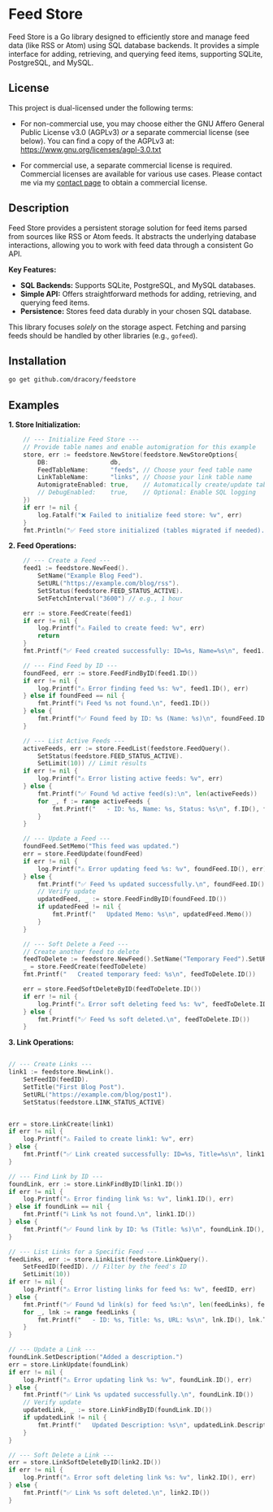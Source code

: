 # Feed Store

Feed Store is a Go library designed to efficiently store and manage feed data
(like RSS or Atom) using SQL database backends. It provides a simple interface
for adding, retrieving, and querying feed items, supporting SQLite, PostgreSQL,
and MySQL.

## License

This project is dual-licensed under the following terms:

- For non-commercial use, you may choose either the GNU Affero General Public License v3.0 (AGPLv3) *or* a separate commercial license (see below). You can find a copy of the AGPLv3 at: https://www.gnu.org/licenses/agpl-3.0.txt

- For commercial use, a separate commercial license is required. Commercial licenses are available for various use cases. Please contact me via my [contact page](https://lesichkov.co.uk/contact) to obtain a commercial license.

## Description

Feed Store provides a persistent storage solution for feed items parsed from
sources like RSS or Atom feeds. It abstracts the underlying database interactions,
allowing you to work with feed data through a consistent Go API.

**Key Features:**

*   **SQL Backends:** Supports SQLite, PostgreSQL, and MySQL databases.
*   **Simple API:** Offers straightforward methods for adding, retrieving, and querying feed items.
*   **Persistence:** Stores feed data durably in your chosen SQL database.

This library focuses *solely* on the storage aspect. Fetching and parsing feeds
should be handled by other libraries (e.g., `gofeed`).

## Installation

```bash
go get github.com/dracory/feedstore
```

## Examples

**1. Store Initialization:**

```go
    // --- Initialize Feed Store ---
    // Provide table names and enable automigration for this example
    store, err := feedstore.NewStore(feedstore.NewStoreOptions{
        DB:                 db,
        FeedTableName:      "feeds", // Choose your feed table name
        LinkTableName:      "links", // Choose your link table name
        AutomigrateEnabled: true,    // Automatically create/update tables
        // DebugEnabled:    true,    // Optional: Enable SQL logging
    })
    if err != nil {
        log.Fatalf("❌ Failed to initialize feed store: %v", err)
    }
    fmt.Println("✅ Feed store initialized (tables migrated if needed).")
```

**2. Feed Operations:**

```go
    // --- Create a Feed ---
    feed1 := feedstore.NewFeed().
        SetName("Example Blog Feed").
        SetURL("https://example.com/blog/rss").
        SetStatus(feedstore.FEED_STATUS_ACTIVE).
        SetFetchInterval("3600") // e.g., 1 hour

    err := store.FeedCreate(feed1)
    if err != nil {
        log.Printf("⚠️ Failed to create feed: %v", err)
        return
    }
    fmt.Printf("✅ Feed created successfully: ID=%s, Name=%s\n", feed1.ID(), feed1.Name())

    // --- Find Feed by ID ---
    foundFeed, err := store.FeedFindByID(feed1.ID())
    if err != nil {
        log.Printf("⚠️ Error finding feed %s: %v", feed1.ID(), err)
    } else if foundFeed == nil {
        fmt.Printf("ℹ️ Feed %s not found.\n", feed1.ID())
    } else {
        fmt.Printf("✅ Found feed by ID: %s (Name: %s)\n", foundFeed.ID(), foundFeed.Name())
    }

    // --- List Active Feeds ---
    activeFeeds, err := store.FeedList(feedstore.FeedQuery().
        SetStatus(feedstore.FEED_STATUS_ACTIVE).
        SetLimit(10)) // Limit results
    if err != nil {
        log.Printf("⚠️ Error listing active feeds: %v", err)
    } else {
        fmt.Printf("✅ Found %d active feed(s):\n", len(activeFeeds))
        for _, f := range activeFeeds {
            fmt.Printf("   - ID: %s, Name: %s, Status: %s\n", f.ID(), f.Name(), f.Status())
        }
    }

    // --- Update a Feed ---
    foundFeed.SetMemo("This feed was updated.")
    err = store.FeedUpdate(foundFeed)
    if err != nil {
        log.Printf("⚠️ Error updating feed %s: %v", foundFeed.ID(), err)
    } else {
        fmt.Printf("✅ Feed %s updated successfully.\n", foundFeed.ID())
        // Verify update
        updatedFeed, _ := store.FeedFindByID(foundFeed.ID())
        if updatedFeed != nil {
            fmt.Printf("   Updated Memo: %s\n", updatedFeed.Memo())
        }
    }

    // --- Soft Delete a Feed ---
    // Create another feed to delete
    feedToDelete := feedstore.NewFeed().SetName("Temporary Feed").SetURL("http://temp.com/rss")
    _ = store.FeedCreate(feedToDelete)
    fmt.Printf("   Created temporary feed: %s\n", feedToDelete.ID())

    err = store.FeedSoftDeleteByID(feedToDelete.ID())
    if err != nil {
        log.Printf("⚠️ Error soft deleting feed %s: %v", feedToDelete.ID(), err)
    } else {
        fmt.Printf("✅ Feed %s soft deleted.\n", feedToDelete.ID())
    }
```

**3. Link Operations:**

```go

// --- Create Links ---
link1 := feedstore.NewLink().
    SetFeedID(feedID).
    SetTitle("First Blog Post").
    SetURL("https://example.com/blog/post1").
    SetStatus(feedstore.LINK_STATUS_ACTIVE)


err = store.LinkCreate(link1)
if err != nil {
    log.Printf("⚠️ Failed to create link1: %v", err)
} else {
    fmt.Printf("✅ Link created successfully: ID=%s, Title=%s\n", link1.ID(), link1.Title())
}

// --- Find Link by ID ---
foundLink, err := store.LinkFindByID(link1.ID())
if err != nil {
    log.Printf("⚠️ Error finding link %s: %v", link1.ID(), err)
} else if foundLink == nil {
    fmt.Printf("ℹ️ Link %s not found.\n", link1.ID())
} else {
    fmt.Printf("✅ Found link by ID: %s (Title: %s)\n", foundLink.ID(), foundLink.Title())
}

// --- List Links for a Specific Feed ---
feedLinks, err := store.LinkList(feedstore.LinkQuery().
    SetFeedID(feedID). // Filter by the feed's ID
    SetLimit(10))
if err != nil {
    log.Printf("⚠️ Error listing links for feed %s: %v", feedID, err)
} else {
    fmt.Printf("✅ Found %d link(s) for feed %s:\n", len(feedLinks), feedID)
    for _, lnk := range feedLinks {
        fmt.Printf("   - ID: %s, Title: %s, URL: %s\n", lnk.ID(), lnk.Title(), lnk.URL())
    }
}

// --- Update a Link ---
foundLink.SetDescription("Added a description.")
err = store.LinkUpdate(foundLink)
if err != nil {
    log.Printf("⚠️ Error updating link %s: %v", foundLink.ID(), err)
} else {
    fmt.Printf("✅ Link %s updated successfully.\n", foundLink.ID())
    // Verify update
    updatedLink, _ := store.LinkFindByID(foundLink.ID())
    if updatedLink != nil {
        fmt.Printf("   Updated Description: %s\n", updatedLink.Description())
    }
}

// --- Soft Delete a Link ---
err = store.LinkSoftDeleteByID(link2.ID())
if err != nil {
    log.Printf("⚠️ Error soft deleting link %s: %v", link2.ID(), err)
} else {
    fmt.Printf("✅ Link %s soft deleted.\n", link2.ID())
}
```